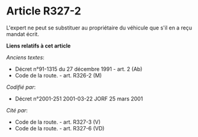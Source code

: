 # Article R327-2

L'expert ne peut se substituer au propriétaire du véhicule que s'il en a reçu mandat écrit.

**Liens relatifs à cet article**

_Anciens textes_:

  - Décret n°91-1315 du 27 décembre 1991 - art. 2 (Ab)
  - Code de la route. - art. R326-2 (M)

_Codifié par_:

  - Décret n°2001-251 2001-03-22 JORF 25 mars 2001

_Cité par_:

  - Code de la route. - art. R327-3 (V)
  - Code de la route. - art. R327-6 (VD)
